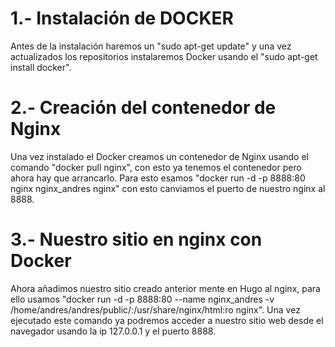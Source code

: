 # 1.- Instalación de DOCKER

Antes de la instalación haremos un "sudo apt-get update" y una vez actualizados los repositorios instalaremos Docker usando el "sudo apt-get install docker".

# 2.- Creación del contenedor de Nginx

Una vez instalado el Docker creamos un contenedor de Nginx usando el comando "docker pull nginx", con esto ya tenemos el contenedor pero ahora hay que arrancarlo. Para esto esamos "docker run -d -p 8888:80 nginx nginx_andres nginx" con esto canviamos el puerto de nuestro nginx al 8888.

# 3.- Nuestro sitio en nginx con Docker

Ahora añadimos nuestro sitio creado anterior mente en Hugo al nginx, para ello usamos "docker run -d -p 8888:80 --name nginx_andres -v /home/andres/andres/public/:/usr/share/nginx/html:ro nginx".
Una vez ejecutado este comando ya podremos acceder a nuestro sitio web desde el navegador usando la ip 127.0.0.1 y el puerto 8888.
